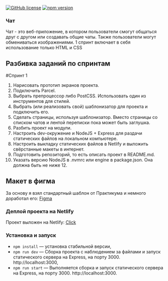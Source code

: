 [![GitHub license](https://img.shields.io/badge/license-MIT-blue.svg)](https://github.com/facebook/react/blob/main/LICENSE) [![npm version](https://img.shields.io/npm/v/react.svg?style=flat)](https://www.npmjs.com/package/react)

### Чат
Чат - это веб-приложение, в котором пользователи смогут общаться друг с другом или создавать общие чаты. Также пользователи могут обмениваться изображениями.
1 спринт включает в себя использование только HTML и CSS

## Разбивка заданий по спринтам
#Спринт 1
1. Нарисовать прототип экранов проекта.
2. Подключить Parcel.
3. Выбрать препроцессор либо PostCSS. Использовать один из инструментов для стилей.
4. Выбрать (или реализовать свой) шаблонизатор для проекта и подключить его.
5. Сделать страницы, используя шаблонизатор. Вместо страницы со списком чатов и лентой переписки пока может быть заглушка.
6. Разбить проект на модули.
7. Настроить dev-окружение и NodeJS + Express для раздачи статических файлов на локальном компьютере.
8. Настроить выкладку статических файлов в Netlify и выложить свёрстанные макеты в интернет.
9. Подготовить репозиторий, то есть описать проект в README.md.
10. Указать версию NodeJS в .nvmrc или engine в package.json. Она должна быть не ниже 12.

## Макет в фигма

За основу я взял стандартный шаблон от Практикума и немного доработал его: [Figma](https://www.figma.com/file/jF5fFFzgGOxQeB4CmKWTiE/Chat_external_link?type=design&node-id=0-1&t=GrREIknh3Q978BQU-0)

### Деплой проекта на Netlify

Проект выложен на Netlify: [Click]()

### Установка и запуск

- `npm install` — установка стабильной версии,
- `npm run dev` — Сборка проекта с наблюдением за файлами и запуск статического сервера на Express, на порту 3000. http://localhost:3000,
- `npm run start` — Выполняется сборка и запуск статического сервера на Express, на порту 3000. http://localhost:3000.